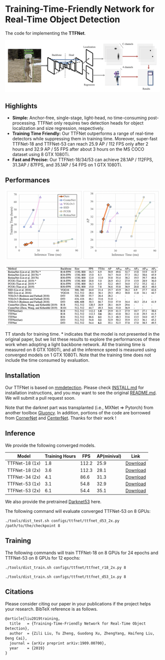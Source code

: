 # Training-Time-Friendly Network for Real-Time Object Detection 

The code for implementing the **TTFNet**. 

![image-20190807160835333](imgs/structure.png)

## Highlights
- **Simple:** Anchor-free, single-stage, light-head, no time-consuming post-processing. TTFNet only requires two detection heads for object localization and size regression, respectively.
- **Training Time Friendly:**  Our TTFNet outperforms a range of real-time detectors while suppressing them in training time. Moreover, super-fast TTFNet-18 and TTFNet-53 can reach 25.9 AP / 112 FPS only after 2 hours and 32.9 AP / 55 FPS after about 3 hours on the MS COCO dataset using 8 GTX 1080Ti.
- **Fast and Precise:** Our TTFNet-18/34/53 can achieve 28.1AP / 112FPS, 31.3AP / 87FPS, and 35.1AP / 54 FPS on 1 GTX 1080Ti.

## Performances
![Graph](imgs/results.png)


![Table](imgs/table.png)

TT stands for training time. * indicates that the model is not presented in the original paper, but we list these results to explore the performances of these work when adopting a light backbone network. All the training time is measured on 8 GTX 1080Ti, and all the inference speed is measured using converged models on 1 GTX 1080Ti. Note that the training time does not include the time consumed by evaluation.


## Installation
Our TTFNet is based on [mmdetection](https://github.com/open-mmlab/mmdetection). Please check [INSTALL.md](INSTALL.md) for installation instructions, and you may want to see the original [README.md](MMDETECTION_README.md). We will submit a pull request soon. 

Note that the darknet part was transplanted (i.e., MXNet => Pytorch) from another toolbox [Gluoncv](https://github.com/dmlc/gluon-cv). In addition, portions of the code are borrowed from [CornerNet](https://github.com/princeton-vl/CornerNet) and [CenterNet](https://github.com/xingyizhou/CenterNet). Thanks for their work !

## Inference

We provide the following converged models. 

| Model          | Training Hours | FPS   | AP(minival) | Link                                                         |
| -------------- | -------------- | ----- | ----------- | ------------------------------------------------------------ |
| TTFNet-18 (1x) | 1.8            | 112.2 | 25.9        | [Download](https://zjueducn-my.sharepoint.com/:u:/g/personal/11921047_zju_edu_cn/EaCB-TKnqURNoyl_P-uxClABsSz35Nmu-L1T3SObBnHYMw?e=HxGXPE) |
| TTFNet-18 (2x) | 3.6            | 112.3 | 28.1        | [Download](https://zjueducn-my.sharepoint.com/:u:/g/personal/11921047_zju_edu_cn/Ef2CVhUYfOJDjzrlQfZGWxwBvUqnXu3mJ0pweiSEuPNYag?e=iJwPPv) |
| TTFNet-34 (2x) | 4.1            | 86.6  | 31.3        | [Download](https://zjueducn-my.sharepoint.com/:u:/g/personal/11921047_zju_edu_cn/Eb0Ab71mpsFBvBP2_GsJ4tUBRGM8NvAym9qZxPqJGtyWSA?e=6Y7BU7) |
| TTFNet-53 (1x) | 3.1            | 54.8  | 32.9        | [Download](https://zjueducn-my.sharepoint.com/:u:/g/personal/11921047_zju_edu_cn/EZVE_d6oR_VGrDD4IZS2ppIB0lm2V8UaBkgFUjuEM7oRZA?e=XVLRwx) |
| TTFNet-53 (2x) | 6.1            | 54.4  | 35.1        | [Download](https://zjueducn-my.sharepoint.com/:u:/g/personal/11921047_zju_edu_cn/Ed1Qxlom3FpGmNZI9dnHau8BtXF0rPeHSYGn6HkoXOEB3A?e=NfPjrZ) |

We also provide the pretrained [Darknet53](https://zjueducn-my.sharepoint.com/:u:/g/personal/11921047_zju_edu_cn/EaXXohf5LgBNji6bkxrARN4BZ9N4sEedaINPeqexu5l2jA?e=nJhe8L) here. 

The following command will evaluate converged TTFNet-53 on 8 GPUs:

```
./tools/dist_test.sh configs/ttfnet/ttfnet_d53_2x.py /path/to/the/checkpoint 8
```

## Training

The following commands will train TTFNet-18 on 8 GPUs for 24 epochs and TTFNet-53 on 8 GPUs for 12 epochs:

```
./tools/dist_train.sh configs/ttfnet/ttfnet_r18_2x.py 8
```

```
./tools/dist_train.sh configs/ttfnet/ttfnet_d53_1x.py 8
```

## Citations
Please consider citing our paper in your publications if the project helps your research. BibTeX reference is as follows.
```
@article{liu2019training,
  title   = {Training-Time-Friendly Network for Real-Time Object Detection},
  author  = {Zili Liu, Tu Zheng, Guodong Xu, ZhengYang, Haifeng Liu, Deng Cai},
  journal = {arXiv preprint arXiv:1909.00700},
  year    = {2019}
}
```
